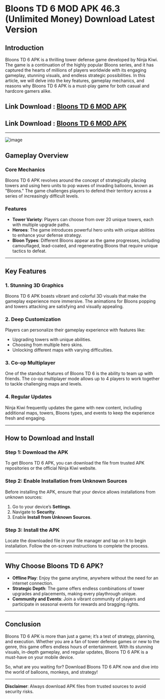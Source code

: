 # Bloons TD 6 MOD APK 46.3 (Unlimited Money) Download Latest Version

## **Introduction**
Bloons TD 6 APK is a thrilling tower defense game developed by Ninja Kiwi. The game is a continuation of the highly popular Bloons series, and it has captured the hearts of millions of players worldwide with its engaging gameplay, stunning visuals, and endless strategic possibilities. In this article, we will delve into the key features, gameplay mechanics, and reasons why Bloons TD 6 APK is a must-play game for both casual and hardcore gamers alike.
##  Link Download : [Bloons TD 6 MOD APK](https://modmeme.com/bloons-td-6/)
##  Link Download : [Bloons TD 6 MOD APK](https://apktodo.io/bloons-td-6/)
---
![image](https://github.com/user-attachments/assets/6ef19138-900e-4304-8560-6b953e26a161)

## **Gameplay Overview**
### **Core Mechanics**
Bloons TD 6 APK revolves around the concept of strategically placing towers and using hero units to pop waves of invading balloons, known as "Bloons." The game challenges players to defend their territory across a series of increasingly difficult levels.

### **Features**
- **Tower Variety**: Players can choose from over 20 unique towers, each with multiple upgrade paths.
- **Heroes**: The game introduces powerful hero units with unique abilities to enhance your defense strategy.
- **Bloon Types**: Different Bloons appear as the game progresses, including camouflaged, lead-coated, and regenerating Bloons that require unique tactics to defeat.

---

## **Key Features**
### **1. Stunning 3D Graphics**
Bloons TD 6 APK boasts vibrant and colorful 3D visuals that make the gameplay experience more immersive. The animations for Bloons popping and towers attacking are satisfying and visually appealing.

### **2. Deep Customization**
Players can personalize their gameplay experience with features like:
- Upgrading towers with unique abilities.
- Choosing from multiple hero skins.
- Unlocking different maps with varying difficulties.

### **3. Co-op Multiplayer**
One of the standout features of Bloons TD 6 is the ability to team up with friends. The co-op multiplayer mode allows up to 4 players to work together to tackle challenging maps and levels.

### **4. Regular Updates**
Ninja Kiwi frequently updates the game with new content, including additional maps, towers, Bloons types, and events to keep the experience fresh and engaging.

---

## **How to Download and Install**
### **Step 1: Download the APK**
To get Bloons TD 6 APK, you can download the file from trusted APK repositories or the official Ninja Kiwi website.

### **Step 2: Enable Installation from Unknown Sources**
Before installing the APK, ensure that your device allows installations from unknown sources:
1. Go to your device’s **Settings**.
2. Navigate to **Security**.
3. Enable **Install from Unknown Sources**.

### **Step 3: Install the APK**
Locate the downloaded file in your file manager and tap on it to begin installation. Follow the on-screen instructions to complete the process.

---

## **Why Choose Bloons TD 6 APK?**
- **Offline Play**: Enjoy the game anytime, anywhere without the need for an internet connection.
- **Strategic Depth**: The game offers endless combinations of tower upgrades and placements, making every playthrough unique.
- **Community and Events**: Join a vibrant community of players and participate in seasonal events for rewards and bragging rights.

---

## **Conclusion**
Bloons TD 6 APK is more than just a game; it’s a test of strategy, planning, and execution. Whether you are a fan of tower defense games or new to the genre, this game offers endless hours of entertainment. With its stunning visuals, in-depth gameplay, and regular updates, Bloons TD 6 APK is a must-have on your mobile device.

So, what are you waiting for? Download Bloons TD 6 APK now and dive into the world of balloons, monkeys, and strategy!

--- 

**Disclaimer**: Always download APK files from trusted sources to avoid security risks.
